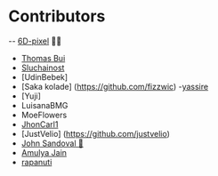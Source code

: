 # Contributors 
-- [6D-pixel](https://github.com/6D-pixel) 💪😠
- [Thomas Bui](https://github.com/tbui468)
- [Sluchainost](https://github.com/Sluchainost)
- [UdinBebek]
- [Saka kolade] (https://github.com/fizzwic)
-[yassire](https://github.com/yyassire)
- [Yuji]
- LuisanaBMG
- MoeFlowers
- [JhonCarl1](https://github.com/JhonCarl1)
- [JustVelio] (https://github.com/justvelio)
- [John Sandoval 🚀](https://github.com/jsandoval1)
- [ Amulya Jain ](https://github.com/AmulyaJain2004)
- [rapanuti](https://github.com/rapanuti)

